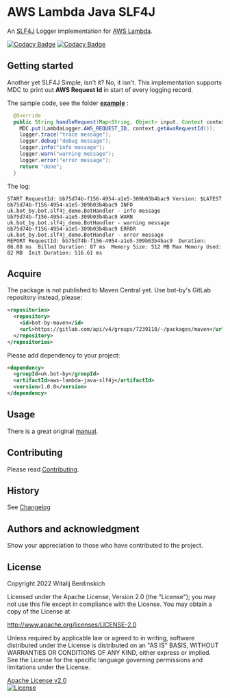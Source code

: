 # AWS Lambda Java SLF4J

An [SLF4J][] Logger implementation for [AWS Lambda][lambda].

[![Codacy Badge](https://app.codacy.com/project/badge/Grade/dda626a02daf464c94aa10955a6b8f6b)](https://www.codacy.com/gl/bot-by/aws-lambda-java-slf4j/dashboard?utm_source=gitlab.com&amp;utm_medium=referral&amp;utm_content=bot-by/aws-lambda-java-slf4j&amp;utm_campaign=Badge_Grade)
[![Codacy Badge](https://app.codacy.com/project/badge/Coverage/dda626a02daf464c94aa10955a6b8f6b)](https://www.codacy.com/gl/bot-by/aws-lambda-java-slf4j/dashboard?utm_source=gitlab.com&utm_medium=referral&utm_content=bot-by/aws-lambda-java-slf4j&utm_campaign=Badge_Coverage)

## Getting started

Another yet SLF4J Simple, isn't it? No, it isn't. This implementation supports MDC to print out **AWS Request Id** in start of every logging record.

The sample code, see the folder **[example](example)** :

```java
  @Override
  public String handleRequest(Map<String, Object> input, Context context) {
    MDC.put(LambdaLogger.AWS_REQUEST_ID, context.getAwsRequestId());
    logger.trace("trace message");
    logger.debug("debug message");
    logger.info("info message");
    logger.warn("warning message");
    logger.error("error message");
    return "done";
  }
```

The log:

```log
START RequestId: bb75d74b-f156-4954-a1e5-309b03b4bac9 Version: $LATEST
bb75d74b-f156-4954-a1e5-309b03b4bac9 INFO uk.bot_by.bot.slf4j_demo.BotHandler - info message
bb75d74b-f156-4954-a1e5-309b03b4bac9 WARN uk.bot_by.bot.slf4j_demo.BotHandler - warning message
bb75d74b-f156-4954-a1e5-309b03b4bac9 ERROR uk.bot_by.bot.slf4j_demo.BotHandler - error message
REPORT RequestId: bb75d74b-f156-4954-a1e5-309b03b4bac9	Duration: 86.08 ms	Billed Duration: 87 ms	Memory Size: 512 MB	Max Memory Used: 82 MB	Init Duration: 516.61 ms
```

## Acquire

The package is not published to Maven Central yet.
Use bot-by's GitLab repository instead, please:

```xml
<repositories>
  <repository>
    <id>bot-by-maven</id>
    <url>https://gitlab.com/api/v4/groups/7239110/-/packages/maven</url>
  </repository>
</repositories>
```

Please add dependency to your project:

```xml
<dependency>
  <groupId>uk.bot-by</groupId>
  <artifactId>aws-lambda-java-slf4j</artifactId>
  <version>1.0.0</version>
</dependency>
```

## Usage

There is a great original [manual][manual].

## Contributing

Please read [Contributing](contributing.md).

## History

See [Changelog](changelog.md)

## Authors and acknowledgment

Show your appreciation to those who have contributed to the project.

## License

Copyright 2022 Witalij Berdinskich

Licensed under the Apache License, Version 2.0 (the "License");
you may not use this file except in compliance with the License.
You may obtain a copy of the License at

http://www.apache.org/licenses/LICENSE-2.0

Unless required by applicable law or agreed to in writing, software
distributed under the License is distributed on an "AS IS" BASIS,
WITHOUT WARRANTIES OR CONDITIONS OF ANY KIND, either express or implied.
See the License for the specific language governing permissions and
limitations under the License.

[Apache License v2.0](LICENSE)  
[![License](https://img.shields.io/badge/license-Apache%202.0-blue.svg?style=flat)](http://www.apache.org/licenses/LICENSE-2.0.html)

[SLF4J]: https://www.slf4j.org/
[lambda]: https://aws.amazon.com/lambda/
[manual]: https://www.slf4j.org/manual.html
